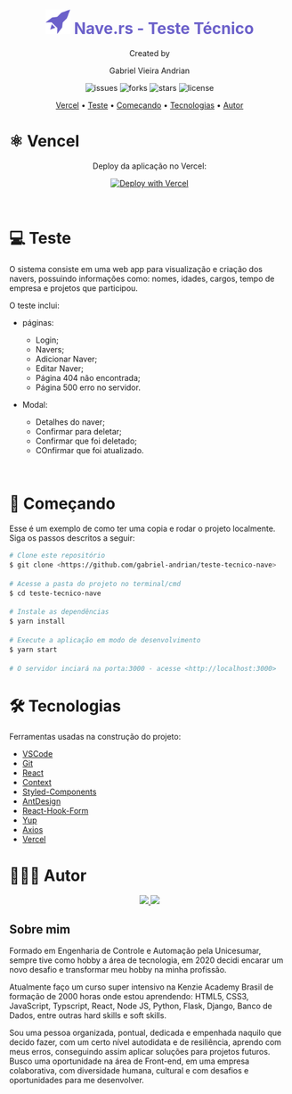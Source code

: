 <div align="center"><h1 style='color: #6C61CA' ><img src="./public/nave.svg" width='45'>
Nave.rs - Teste Técnico</h1></div>

<div align="center">
  <span>Created by</span> 
  <p>Gabriel Vieira Andrian</p>
</div>

<div align="center"> 
    <img src="https://img.shields.io/github/issues/gabriel-andrian/collections" alt="issues">
    <img src="https://img.shields.io/github/forks/gabriel-andrian/collections" alt="forks">
    <img src="https://img.shields.io/github/stars/gabriel-andrian/collections" alt="stars">
    <img src="https://img.shields.io/github/license/gabriel-andrian/collections" alt="license">    
</div>

<p align="center">
 <a href="#-vercel">Vercel</a> •
 <a href="#-teste">Teste</a> •
 <a href="#-começando">Começando</a> •
 <a href="#-tecnologias">Tecnologias</a> •  
 <a href="#-autor">Autor</a>
</p>

# ⚛️ Vencel

<div align="center">

<p>Deploy da aplicação no Vercel:</p>

[![Deploy with Vercel](https://vercel.com/button)](https://teste-tecnico-nave.vercel.app/)

</div>
<br>

# 💻 Teste

O sistema consiste em uma web app para visualização e criação dos navers, possuindo informações como: nomes, idades, cargos, tempo de empresa e projetos que participou.

O teste inclui:

- páginas:

  - Login;
  - Navers;
  - Adicionar Naver;
  - Editar Naver;
  - Página 404 não encontrada;
  - Página 500 erro no servidor.

- Modal:
  - Detalhes do naver;
  - Confirmar para deletar;
  - Confirmar que foi deletado;
  - COnfirmar que foi atualizado.

<br>

# 🚀 Começando

Esse é um exemplo de como ter uma copia e rodar o projeto localmente. Siga os passos descritos a seguir:

```bash
# Clone este repositório
$ git clone <https://github.com/gabriel-andrian/teste-tecnico-nave>

# Acesse a pasta do projeto no terminal/cmd
$ cd teste-tecnico-nave

# Instale as dependências
$ yarn install

# Execute a aplicação em modo de desenvolvimento
$ yarn start

# O servidor inciará na porta:3000 - acesse <http://localhost:3000>
```

# 🛠 Tecnologias

Ferramentas usadas na construção do projeto:

- [VSCode](https://code.visualstudio.com/)
- [Git](https://git-scm.com)
- [React](https://pt-br.reactjs.org/)
- [Context](https://pt-br.reactjs.org/docs/context.html)
- [Styled-Components](https://styled-components.com/)
- [AntDesign](https://ant.design/)
- [React-Hook-Form](https://react-hook-form.com/)
- [Yup](https://github.com/jquense/yup)
- [Axios](https://github.com/axios/axios)
- [Vercel](https://vercel.com/)

# 👨🏽‍💻 Autor

<div align="center">
<a href="https://www.linkedin.com/in/gabriel-andrian/"> 
  <img src="https://img.shields.io/badge/-LinkedIn-blue?style=flat-square&logo=Linkedin&logoColor=white&link=https://www.linkedin.com/in/gabriel-andrian/"> 
</a>

<a href="https://gitlab.com/gabriel_andrian"> 
  <img src="https://img.shields.io/badge/-GitLab-white?style=flat-square&logo=gitlab&logoColor=white&link=https://gitlab.com/gabriel_andrian"> 
</a>
</div>

## Sobre mim

Formado em Engenharia de Controle e Automação pela Unicesumar, sempre tive como hobby a área de tecnologia, em 2020 decidi encarar um novo desafio e transformar meu hobby na minha profissão.

Atualmente faço um curso super intensivo na Kenzie Academy Brasil de formação de 2000 horas onde estou aprendendo: HTML5, CSS3, JavaScript, Typscript, React, Node JS, Python, Flask, Django, Banco de Dados, entre outras hard skills e soft skills.

Sou uma pessoa organizada, pontual, dedicada e empenhada naquilo que decido fazer, com um certo nível autodidata e de resiliência, aprendo com meus erros, conseguindo assim aplicar soluções para projetos futuros.
Busco uma oportunidade na área de Front-end, em uma empresa colaborativa, com diversidade humana, cultural e com desafios e oportunidades para me desenvolver.
